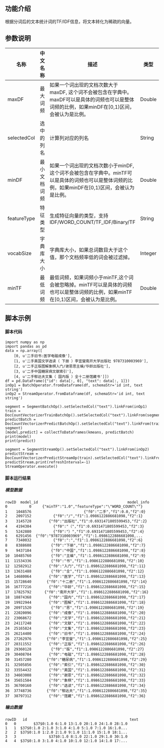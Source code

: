 ## 功能介绍
根据分词后的文本统计词的TF/IDF信息，将文本转化为稀疏的向量。

## 参数说明

<!-- This is the start of auto-generated parameter info -->
<!-- DO NOT EDIT THIS PART!!! -->
| 名称 | 中文名称 | 描述 | 类型 | 是否必须？ | 默认值 |
| --- | --- | --- | --- | --- | --- |
| maxDF | 最大词频 | 如果一个词出现的文档次数大于maxDF, 这个词不会被包含在字典中。maxDF可以是具体的词频也可以是整体词频的比例，如果minDF在[0,1)区间，会被认为是比例。 | Double |  | 1.7976931348623157E308 |
| selectedCol | 选中的列名 | 计算列对应的列名 | String | ✓ |  |
| minDF | 最小文档词频 | 如果一个词出现的文档次数小于minDF, 这个词不会被包含在字典中。minTF可以是具体的词频也可以是整体词频的比例，如果minDF在[0,1)区间，会被认为是比例。 | Double |  | 1.0 |
| featureType | 特征类型 | 生成特征向量的类型，支持IDF/WORD_COUNT/TF_IDF/Binary/TF | String |  | "WORD_COUNT" |
| vocabSize | 字典库大小 | 字典库大小，如果总词数目大于这个值，那个文档频率低的词会被过滤掉。 | Integer |  | 262144 |
| minTF | 最低词频 | 最低词频，如果词频小于minTF,这个词会被忽略掉。minTF可以是具体的词频也可以是整体词频的比例，如果minTF在[0,1)区间，会被认为是比例。 | Double |  | 1.0 |<!-- This is the end of auto-generated parameter info -->


## 脚本示例
#### 脚本代码

```
import numpy as np
import pandas as pd
data = np.array([
    [0, u'二手旧书:医学电磁成像'],
    [1, u'二手美国文学选读（ 下册 ）李宜燮南开大学出版社 9787310003969'],
    [2, u'二手正版图解象棋入门/谢恩思主编/华龄出版社'],
    [3, u'二手中国糖尿病文献索引'],
    [4, u'二手郁达夫文集（ 国内版 ）全十二册馆藏书']])
df = pd.DataFrame({"id": data[:, 0], "text": data[:, 1]})
inOp1 = BatchOperator.fromDataframe(df, schemaStr='id int, text string')
inOp2 = StreamOperator.fromDataframe(df, schemaStr='id int, text string')

segment = SegmentBatchOp().setSelectedCol("text").linkFrom(inOp1)
train = DocCountVectorizerTrainBatchOp().setSelectedCol("text").linkFrom(segment)
predictBatch = DocCountVectorizerPredictBatchOp().setSelectedCol("text").linkFrom(train, segment)
[model,predict] = collectToDataframes(kmeans, predictBatch)
print(model)
print(predict)

segment = SegmentStreamOp().setSelectedCol("text").linkFrom(inOp2)
predictStream = DocCountVectorizerPredictStreamOp(train).setSelectedCol("text").linkFrom(segment)
predictStream.print(refreshInterval=-1)
StreamOperator.execute()
```

#### 脚本运行结果
##### 模型数据
```
rowID  model_id                                         model_info
0          0     {"minTF":"1.0","featureType":"\"WORD_COUNT\""}
1    1048576                        {"f0":"二手","f1":0.0,"f2":0}
2    2097152          {"f0":"/","f1":1.0986122886681098,"f2":1}
3    3145728        {"f0":"出版社","f1":0.6931471805599453,"f2":2}
4    4194304          {"f0":"（","f1":0.6931471805599453,"f2":3}
5    5242880          {"f0":"）","f1":0.6931471805599453,"f2":4}
6    6291456  {"f0":"9787310003969","f1":1.0986122886681098,...
7    7340032          {"f0":":","f1":1.0986122886681098,"f2":6}
8    8388608         {"f0":"下册","f1":1.0986122886681098,"f2":7}
9    9437184         {"f0":"中国","f1":1.0986122886681098,"f2":8}
10  10485760         {"f0":"主编","f1":1.0986122886681098,"f2":9}
11  11534336         {"f0":"书","f1":1.0986122886681098,"f2":10}
12  12582912        {"f0":"入门","f1":1.0986122886681098,"f2":11}
13  13631488         {"f0":"全","f1":1.0986122886681098,"f2":12}
14  14680064        {"f0":"医学","f1":1.0986122886681098,"f2":13}
15  15728640       {"f0":"十二册","f1":1.0986122886681098,"f2":14}
16  16777216        {"f0":"华龄","f1":1.0986122886681098,"f2":15}
17  17825792      {"f0":"南开大学","f1":1.0986122886681098,"f2":16}
18  18874368        {"f0":"国内","f1":1.0986122886681098,"f2":17}
19  19922944        {"f0":"图解","f1":1.0986122886681098,"f2":18}
20  20971520         {"f0":"思","f1":1.0986122886681098,"f2":19}
21  22020096        {"f0":"成像","f1":1.0986122886681098,"f2":20}
22  23068672        {"f0":"文学","f1":1.0986122886681098,"f2":21}
23  24117248        {"f0":"文献","f1":1.0986122886681098,"f2":22}
24  25165824        {"f0":"文集","f1":1.0986122886681098,"f2":23}
25  26214400        {"f0":"旧书","f1":1.0986122886681098,"f2":24}
26  27262976       {"f0":"李宜燮","f1":1.0986122886681098,"f2":25}
27  28311552        {"f0":"正版","f1":1.0986122886681098,"f2":26}
28  29360128         {"f0":"版","f1":1.0986122886681098,"f2":27}
29  30408704        {"f0":"电磁","f1":1.0986122886681098,"f2":28}
30  31457280       {"f0":"糖尿病","f1":1.0986122886681098,"f2":29}
31  32505856        {"f0":"索引","f1":1.0986122886681098,"f2":30}
32  33554432        {"f0":"美国","f1":1.0986122886681098,"f2":31}
33  34603008        {"f0":"谢恩","f1":1.0986122886681098,"f2":32}
34  35651584        {"f0":"象棋","f1":1.0986122886681098,"f2":33}
35  36700160        {"f0":"选读","f1":1.0986122886681098,"f2":34}
36  37748736       {"f0":"郁达夫","f1":1.0986122886681098,"f2":35}
37  38797312        {"f0":"馆藏","f1":1.0986122886681098,"f2":36}
```


##### 输出数据
```
rowID   id                                               text
0   0        $37$0:1.0 6:1.0 13:1.0 20:1.0 24:1.0 28:1.0
1   1  $37$0:1.0 2:1.0 3:1.0 4:1.0 5:1.0 7:1.0 16:1.0...
2   2  $37$0:1.0 1:2.0 2:1.0 9:1.0 11:1.0 15:1.0 18:1...
3   3               $37$0:1.0 8:1.0 22:1.0 29:1.0 30:1.0
4   4  $37$0:1.0 3:1.0 4:1.0 10:1.0 12:1.0 14:1.0 17:...
```